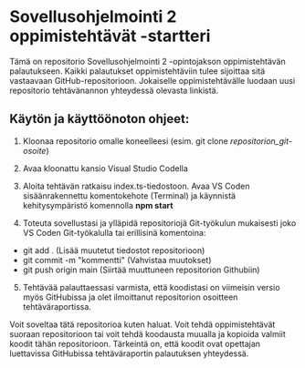 # Sovellusohjelmointi 2 oppimistehtävät -startteri

Tämä on repositorio Sovellusohjelmointi 2 -opintojakson oppimistehtävän palautukseen. Kaikki palautukset oppimistehtäviin tulee sijoittaa sitä vastaavaan GitHub-repositorioon. Jokaiselle oppimistehtävälle luodaan uusi repositorio tehtävänannon yhteydessä olevasta linkistä.

## Käytön ja käyttöönoton ohjeet:

1. Kloonaa repositorio omalle koneelleesi (esim. git clone *repositorion_git-osoite*)

2. Avaa kloonattu kansio Visual Studio Codella

3. Aloita tehtävän ratkaisu index.ts-tiedostoon. Avaa VS Coden sisäänrakennettu komentokehote (Terminal) ja käynnistä kehitysympäristö komennolla **npm start** 

4. Toteuta sovellustasi ja ylläpidä repositoriojä Git-työkulun mukaisesti joko VS Coden Git-työkalulla tai erillisinä komentoina:

- git add . (Lisää muutetut tiedostot repositorioon)
- git commit -m "kommentti" (Vahvistaa muutokset)
- git push origin main (Siirtää muuttuneen repositorion Githubiin)

5. Tehtävää palauttaessasi varmista, että koodistasi on viimeisin versio myös GitHubissa ja olet ilmoittanut repositorion osoitteen tehtäväraportissa.

Voit soveltaa tätä repositorioa kuten haluat. Voit tehdä oppimistehtävät suoraan repositorioon tai voit tehdä koodausta muualla ja kopioida valmiit koodit tähän repositorioon. Tärkeintä on, että koodit ovat opettajan luettavissa GitHubissa tehtäväraportin palautuksen yhteydessä.
